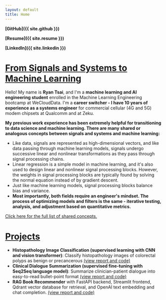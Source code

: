 ```yaml
---
layout: default
title: Home
---
```


**[GitHub]({{ site.github }})**

**[Resume]({{ site.resume }})**

**[LinkedIn]({{ site.linkedin }})**

# <u>From Signals and Systems to Machine Learning</u>

Hello! My name is **Ryan Tsai**, and I'm a **machine learning and AI engineering student** enrolled in the Machine Learning Engineering bootcamp at WeCloudData. I'm a **career switcher - I have 10 years of experience as a systems engineer** for commercial cellular (4G and 5G) modem chipsets at Qualcomm and at Zeku.

**My previous work experience has been extremely helpful for transitioning to data science and machine learning. There are many shared or analogous concepts between signals and systems and machine learning:**
* Like data, signals are represented as high-dimensional vectors, and like data passing through machine learning models, signals undergo successive linear and nonlinear transformations as they pass through signal processing chains.
* Linear regression is a simple model in machine learning, and it's also used to design linear and nonlinear signal processing blocks. However, the weights in signal processing blocks are typically found by solving the normal equation instead of by gradient descent.
* Just like machine learning models, signal processing blocks balance bias and variance.
* **Most importantly, both fields require an engineer's mindset. The process of optimizing models and filters is the same - iterative testing, analysis, and adjustment based on quantitative metrics.**

[Click here for the full list of shared concepts.](https://rfdspeng.github.io/pages/signals_and_systems)

# <u>Projects</u>

* **Histopathology Image Classification (supervised learning with CNN and vision transformer)**: Classify histopathology images of colorectal polyps as benign or precancerous [(view report and code)](https://rfdspeng.github.io/pages/mhist)
* **Clinical Dialogue Summarization (supervised fine-tuning with Seq2Seq language model)**: Summarize clinician-patient dialogue into easy-to-read bullet-point format [(view report and code)](https://rfdspeng.github.io/pages/clinical_text_summ)
* **RAG Book Recommender** with FastAPI backend, Streamlit frontend, Qdrant vector database for retrieval, and OpenAI text embedding and chat completion. [(view report and code)](https://rfdspeng.github.io/pages/bookrecommender)